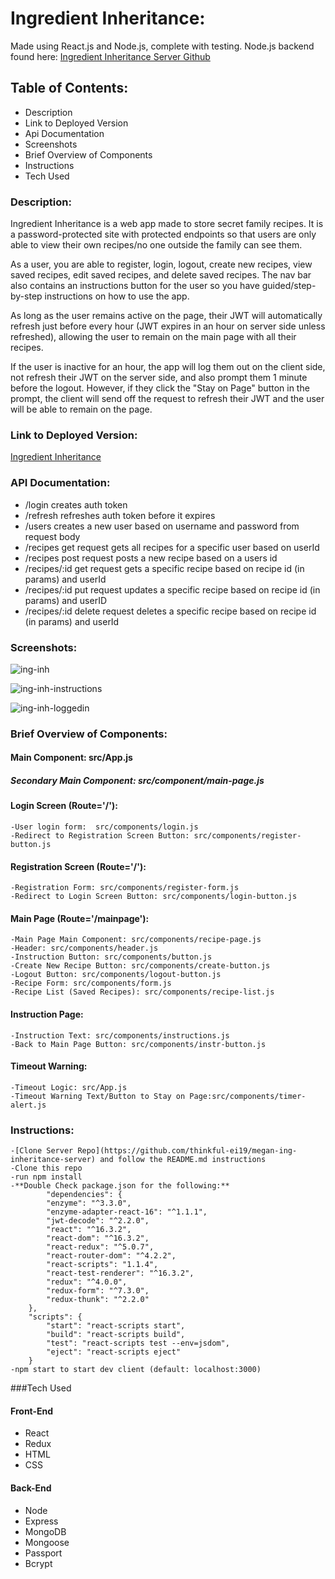 # Ingredient Inheritance:
Made using React.js and Node.js, complete with testing.
Node.js backend found here: [Ingredient Inheritance Server Github](https://github.com/thinkful-ei19/megan-ing-inheritance-server)

## Table of Contents:
* Description
* Link to Deployed Version
* Api Documentation
* Screenshots
* Brief Overview of Components
* Instructions
* Tech Used

### Description:
Ingredient Inheritance is a web app made to store secret family recipes. It is a password-protected site with protected endpoints so that users are only able to view their own recipes/no one outside the family can see them.

As a user, you are able to register, login, logout, create new recipes, view saved recipes, edit saved recipes, and delete saved recipes.  The nav bar also contains an instructions button for the user so you have guided/step-by-step instructions on how to use the app. 

As long as the user remains active on the page, their JWT will automatically refresh just before every hour (JWT expires in an hour on server side unless refreshed), allowing the user to remain on the main page with all their recipes.

If the user is inactive for an hour, the app will log them out on the client side, not refresh their JWT on the server side, and also prompt them 1 minute before the logout.  However, if they click the "Stay on Page" button in the prompt, the client will send off the request to refresh their JWT and the user will be able to remain on the page.

### Link to Deployed Version:
[Ingredient Inheritance](https://ingredient-inheritance.netlify.com/)

### API Documentation:

* /login creates auth token
* /refresh refreshes auth token before it expires
* /users creates a new user based on username and password from request body
* /recipes get request gets all recipes for a specific user based on userId
* /recipes post request posts a new recipe based on a users id
* /recipes/:id get request gets a specific recipe based on recipe id (in params) and userId
* /recipes/:id put request updates a specific recipe based on recipe id (in params) and userID
* /recipes/:id delete request deletes a specific recipe based on recipe id (in params) and userId

### Screenshots:

![ing-inh](https://user-images.githubusercontent.com/35779012/42347578-ea776b02-806b-11e8-9e09-5891195e7700.jpg)

![ing-inh-instructions](https://user-images.githubusercontent.com/35779012/42347580-ebad2a84-806b-11e8-82fa-323201c49604.jpg)

![ing-inh-loggedin](https://user-images.githubusercontent.com/35779012/42347584-edb9b2d4-806b-11e8-9ef6-02aa8bf6cc1c.jpg)


### Brief Overview of Components:

#### Main Component: src/App.js

##### Secondary Main Component: src/component/main-page.js

#### Login Screen (Route='/'):
    -User login form:  src/components/login.js
    -Redirect to Registration Screen Button: src/components/register-button.js

#### Registration Screen (Route='/'):
    -Registration Form: src/components/register-form.js
    -Redirect to Login Screen Button: src/components/login-button.js

#### Main Page (Route='/mainpage'):
    -Main Page Main Component: src/components/recipe-page.js
    -Header: src/components/header.js
    -Instruction Button: src/components/button.js
    -Create New Recipe Button: src/components/create-button.js
    -Logout Button: src/components/logout-button.js
    -Recipe Form: src/components/form.js
    -Recipe List (Saved Recipes): src/components/recipe-list.js

#### Instruction Page:
    -Instruction Text: src/components/instructions.js
    -Back to Main Page Button: src/components/instr-button.js

#### Timeout Warning:
    -Timeout Logic: src/App.js
    -Timeout Warning Text/Button to Stay on Page:src/components/timer-alert.js


### Instructions:
    -[Clone Server Repo](https://github.com/thinkful-ei19/megan-ing-inheritance-server) and follow the README.md instructions
    -Clone this repo
    -run npm install
    -**Double Check package.json for the following:**
            "dependencies": {
            "enzyme": "^3.3.0",
            "enzyme-adapter-react-16": "^1.1.1",
            "jwt-decode": "^2.2.0",
            "react": "^16.3.2",
            "react-dom": "^16.3.2",
            "react-redux": "^5.0.7",
            "react-router-dom": "^4.2.2",
            "react-scripts": "1.1.4",
            "react-test-renderer": "^16.3.2",
            "redux": "^4.0.0",
            "redux-form": "^7.3.0",
            "redux-thunk": "^2.2.0"
        },
        "scripts": {
            "start": "react-scripts start",
            "build": "react-scripts build",
            "test": "react-scripts test --env=jsdom",
            "eject": "react-scripts eject"
        }
    -npm start to start dev client (default: localhost:3000)
    
###Tech Used

#### Front-End
* React
* Redux
* HTML
* CSS

#### Back-End
* Node
* Express
* MongoDB
* Mongoose
* Passport
* Bcrypt

    
